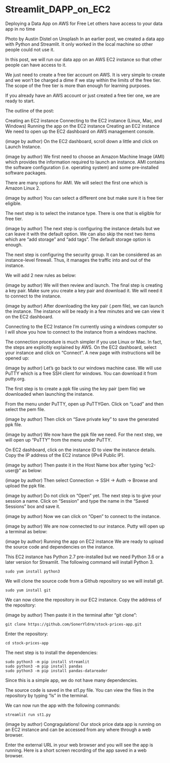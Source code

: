 # Streamlit_DAPP_on_EC2
Deploying a Data App on AWS for Free
Let others have access to your data app in no time

Photo by Austin Distel on Unsplash
In an earlier post, we created a data app with Python and Streamlit. It only worked in the local machine so other people could not use it.

In this post, we will run our data app on an AWS EC2 instance so that other people can have access to it.

We just need to create a free tier account on AWS. It is very simple to create and we won’t be charged a dime if we stay within the limits of the free tier. The scope of the free tier is more than enough for learning purposes.

If you already have an AWS account or just created a free tier one, we are ready to start.

The outline of the post:

Creating an EC2 instance
Connecting to the EC2 instance (Linux, Mac, and Windows)
Running the app on the EC2 instance
Creating an EC2 instance
We need to open up the EC2 dashboard on AWS management console.


(image by author)
On the EC2 dashboard, scroll down a little and click on Launch Instance.


(image by author)
We first need to choose an Amazon Machine Image (AMI) which provides the information required to launch an instance. AMI contains the software configuration (i.e. operating system) and some pre-installed software packages.

There are many options for AMI. We will select the first one which is Amazon Linux 2.


(image by author)
You can select a different one but make sure it is free tier eligible.

The next step is to select the instance type. There is one that is eligible for free tier.


(image by author)
The next step is configuring the instance details but we can leave it with the default option. We can also skip the next two items which are “add storage” and “add tags”. The default storage option is enough.

The next step is configuring the security group. It can be considered as an instance-level firewall. Thus, it manages the traffic into and out of the instance.

We will add 2 new rules as below:


(image by author)
We will then review and launch. The final step is creating a key pair. Make sure you create a key pair and download it. We will need it to connect to the instance.


(image by author)
After downloading the key pair (.pem file), we can launch the instance. The instance will be ready in a few minutes and we can view it on the EC2 dashboard.

Connecting to the EC2 Instance
I’m currently using a windows computer so I will show you how to connect to the instance from a windows machine.

The connection procedure is much simpler if you use Linux or Mac. In fact, the steps are explicitly explained by AWS. On the EC2 dashboard, select your instance and click on “Connect”. A new page with instructions will be opened up:


(image by author)
Let’s go back to our windows machine case. We will use PuTTY which is a free SSH client for windows. You can download it from putty.org.

The first step is to create a ppk file using the key pair (pem file) we downloaded when launching the instance.

From the menu under PuTTY, open up PuTTYGen. Click on “Load” and then select the pem file.


(image by author)
Then click on “Save private key” to save the generated ppk file.


(image by author)
We now have the ppk file we need. For the next step, we will open up “PuTTY” from the menu under PuTTY.

On EC2 dashboard, click on the instance ID to view the instance details. Copy the IP address of the EC2 instance (IPv4 Public IP).


(image by author)
Then paste it in the Host Name box after typing “ec2-user@” as below:


(image by author)
Then select Connection -> SSH -> Auth -> Browse and upload the ppk file.


(image by author)
Do not click on “Open” yet. The next step is to give your session a name. Click on “Session” and type the name in the “Saved Sessions” box and save it.


(image by author)
Now we can click on “Open” to connect to the instance.


(image by author)
We are now connected to our instance. Putty will open up a terminal as below:


(image by author)
Running the app on EC2 instance
We are ready to upload the source code and dependencies on the instance.

This EC2 instance has Python 2.7 pre-installed but we need Python 3.6 or a later version for Streamlit. The following command will install Python 3.

```
sudo yum install python3
```

We will clone the source code from a Github repository so we will install git.

```
sudo yum install git
```

We can now clone the repository in our EC2 instance. Copy the address of the repository:


(image by author)
Then paste it in the terminal after “git clone”:
```
git clone https://github.com/SonerYldrm/stock-prices-app.git
```

Enter the repository:

```
cd stock-prices-app
```

The next step is to install the dependencies:

```
sudo python3 -m pip install streamlit
sudo python3 -m pip install pandas
sudo python3 -m pip install pandas-datareader
```

Since this is a simple app, we do not have many dependencies.

The source code is saved in the st1.py file. You can view the files in the repository by typing “ls” in the terminal.

We can now run the app with the following commands:

```
streamlit run st1.py
```

(image by author)
Congragulations! Our stock price data app is running on an EC2 instance and can be accessed from any where through a web browser.

Enter the external URL in your web browser and you will see the app is running. Here is a short screen recording of the app saved in a web browser.

